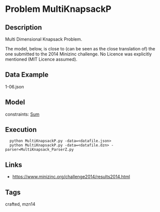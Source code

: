 # Problem MultiKnapsackP
## Description
Multi Dimensional Knapsack Problem.

The model, below, is close to (can be seen as the close translation of) the one submitted to the 2014 Minizinc challenge.
No Licence was explicitly mentioned (MIT Licence assumed).

## Data Example
  1-06.json

## Model
  constraints: [Sum](http://pycsp.org/documentation/constraints/Sum)

## Execution
```
  python MultiKnapsackP.py -data=<datafile.json>
  python MultiKnapsackP.py -data=<datafile.dzn> -parser=MultiKnapsack_ParserZ.py
```

## Links
  - https://www.minizinc.org/challenge2014/results2014.html

## Tags
  crafted, mzn14

